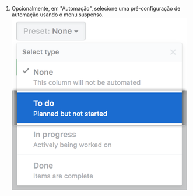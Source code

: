1. Opcionalmente, em "Automação", selecione uma pré-configuração de automação usando o menu suspenso. ![Selecionar automação predefinida no menu](/assets/images/help/projects/select-automation.png)
